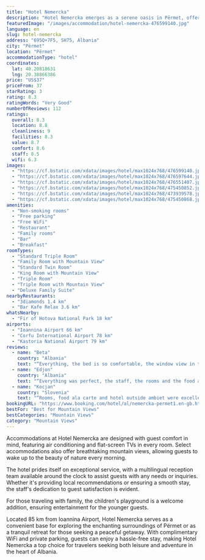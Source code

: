 ```yaml
---
title: "Hotel Nemercka"
description: "Hotel Nemercka emerges as a serene oasis in Përmet, offering a harmonious blend of comfort and convenience with its well-appointed amenities."
featuredImage: "/images/accommodation/hotel-nemercka-476599140.jpg"
language: en
slug: hotel-nemercka
address: "695Q+7F5, SH75, Albania"
city: "Përmet"
location: "Përmet"
accommodationType: "hotel"
coordinates:
  lat: 40.20818631
  lng: 20.38866386
price: "US$37"
priceFrom: 37
starRating: 3
rating: 8.3
ratingWords: "Very Good"
numberOfReviews: 112
ratings:
  overall: 8.3
  location: 8.8
  cleanliness: 9
  facilities: 8.3
  value: 8.7
  comfort: 8.6
  staff: 8.5
  wifi: 6.3
images:
  - "https://cf.bstatic.com/xdata/images/hotel/max1024x768/476599140.jpg?k=c6b39cade559f0eac1392b3009cff5d51c72082b3a78e1385cfcc9c836329852&o=&hp=1"
  - "https://cf.bstatic.com/xdata/images/hotel/max1024x768/476597644.jpg?k=eaa98ba2c0d496cea47340a8361a04005356b4c20584f405622cf357973cd5e7&o=&hp=1"
  - "https://cf.bstatic.com/xdata/images/hotel/max1024x768/476551407.jpg?k=e56fe0445b5b4850da799bc61e98b8680c4e429e9cfdd0597239f224918c285c&o=&hp=1"
  - "https://cf.bstatic.com/xdata/images/hotel/max1024x768/475450852.jpg?k=3146be1ba1204a560f5bd7058edfe75059216c7277fcefcd58b96766d1e3720c&o=&hp=1"
  - "https://cf.bstatic.com/xdata/images/hotel/max1024x768/473939578.jpg?k=88c7a6ab98dec18777edd8f89bb295154b99e19b5224c60c87b06d3e4c1ba71a&o=&hp=1"
  - "https://cf.bstatic.com/xdata/images/hotel/max1024x768/475450868.jpg?k=3cc7293981265aee1f42c7d71012c24397e3495500c22c64928313039a41ca76&o=&hp=1"
amenities:
  - "Non-smoking rooms"
  - "Free parking"
  - "Free WiFi"
  - "Restaurant"
  - "Family rooms"
  - "Bar"
  - "Breakfast"
roomTypes:
  - "Standard Triple Room"
  - "Family Room with Mountain View"
  - "Standard Twin Room"
  - "King Room with Mountain View"
  - "Triple Room"
  - "Triple Room with Mountain View"
  - "Deluxe Family Suite"
nearbyRestaurants:
  - "3diamonds 1.4 km"
  - "Bar Kafe Relax 3.6 km"
whatsNearby:
  - "Fir of Hotova National Park 18 km"
airports:
  - "Ioannina Airport 66 km"
  - "Corfu International Airport 78 km"
  - "Kastoria National Airport 79 km"
reviews:
  - name: "Beta"
    country: "Albania"
    text: "“Everything, the bed is so comfortable, the window view in the morning is really stunning 😍, staff is friendly and helpful ( we forgot our wallet and a guy brought it quickly to the car for us) very delicious breakfast, also the dinner, everything...”"
  - name: "Edjon"
    country: "Albania"
    text: "“Everything was perfect, the staff, the rooms and the food also. It was very clean on every aspect and also very comfortable. The food was delicious and very well cooked. The portions were enough either for breakfast or dinner. I was happy with...”"
  - name: "Kocjan"
    country: "Slovenia"
    text: "“Rooms, food ala carte and hotel outside ambiet were excellent.”"
bookingURL: "https://www.booking.com/hotel/al/nemercka-permet1.en-gb.html?aid=8035640"
bestFor: "Best for Mountain Views"
bestCategories: "Mountain Views"
category: "Mountain Views"
---
```


Accommodations at Hotel Nemercka are designed with guest comfort in mind, featuring air conditioning and flat-screen TVs in every room. Select accommodations also offer breathtaking mountain views, allowing guests to wake up to the beauty of nature every morning.

The hotel prides itself on exceptional service, with a multilingual reception team available around the clock to assist guests with any needs or inquiries. Whether it's providing local recommendations or ensuring a smooth stay, the staff's dedication to guest satisfaction is evident.

For those traveling with family, the children's playground is a welcome addition, ensuring entertainment for the younger guests.

Located 85 km from Ioannina Airport, Hotel Nemercka serves as a convenient base for exploring the enchanting surroundings of Përmet or as a tranquil retreat for those seeking a peaceful getaway. With complimentary WiFi and private parking, guests can enjoy a hassle-free stay, making Hotel Nemercka a top choice for travelers seeking both leisure and adventure in the heart of Albania.